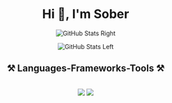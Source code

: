 <h1 align="center">Hi 👋, I'm Sober</h1>



<p align="center">
  <img src="https://github-readme-stats.vercel.app/api?username=soberized&show_icons=true" alt="GitHub Stats Right">
</p>
<p align="center">
  <img src="https://github-readme-stats.vercel.app/api/top-langs/?username=soberized&show_icons=true" alt="GitHub Stats Left">
</p>

<h2 align="center">⚒️ Languages-Frameworks-Tools ⚒️</h2>
<br/>
<div align="center">
    <img src="https://skillicons.dev/icons?i=html,css,javascript" />
    <img src="https://skillicons.dev/icons?i=cpp,cs,python" /><br>
</div>
